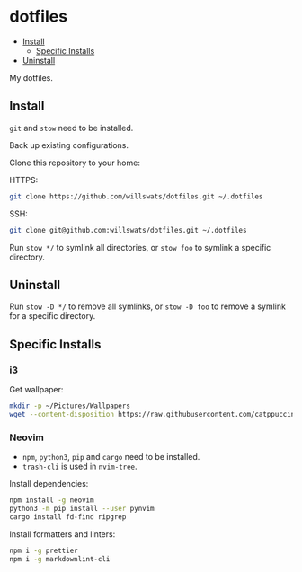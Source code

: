 # dotfiles

<!--toc:start-->

- [Install](#install)
  - [Specific Installs](#specific-installs)
- [Uninstall](#uninstall)
<!--toc:end-->

My dotfiles.

## Install

`git` and `stow` need to be installed.

Back up existing configurations.

Clone this repository to your home:

HTTPS:

```bash
git clone https://github.com/willswats/dotfiles.git ~/.dotfiles
```

SSH:

```bash
git clone git@github.com:willswats/dotfiles.git ~/.dotfiles
```

Run `stow */` to symlink all directories, or `stow foo` to symlink a specific directory.

## Uninstall

Run `stow -D */` to remove all symlinks, or `stow -D foo` to remove a symlink for a specific directory.

## Specific Installs

### i3

Get wallpaper:

```bash
mkdir -p ~/Pictures/Wallpapers
wget --content-disposition https://raw.githubusercontent.com/catppuccin/wallpapers/main/minimalistic/tetris.png -O ~/Pictures/Wallpapers/tetris.png
```

### Neovim

- `npm`, `python3`, `pip` and `cargo` need to be installed.
- `trash-cli` is used in `nvim-tree`.

Install dependencies:

```bash
npm install -g neovim
python3 -m pip install --user pynvim
cargo install fd-find ripgrep
```

Install formatters and linters:

```bash
npm i -g prettier
npm i -g markdownlint-cli
```
